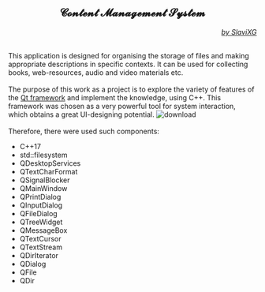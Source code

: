 <div align="center">
<h2><b>𝓒𝓸𝓷𝓽𝓮𝓷𝓽 𝓜𝓪𝓷𝓪𝓰𝓮𝓶𝓮𝓷𝓽 𝓢𝔂𝓼𝓽𝓮𝓶</b></h2>
</div>

<div align="right"><em>
<a href="https://github.com/SlaviXG">by SlaviXG</a>
</em></div>

<br>This application is designed for organising the storage 
of files and making appropriate descriptions in specific contexts. 
It can be used for collecting books, web-resources, audio and video materials etc.
<br>
<br>The purpose of this work as a project is to explore the variety of features 
of the <a href="https://www.qt.io/product/framework">Qt framework</a> and implement the knowledge, using C++. 
This framework was chosen as a very powerful tool for system interaction, which obtains 
a great UI-designing potential.
![download](https://user-images.githubusercontent.com/78792148/206024521-b9daf83c-6e2f-4375-a0bd-a9faad592a4a.png)
<br>
<br>Therefore, there were used such components:
<ul>
    <li>C++17</li>
    <li>std::filesystem</li>
    <li>QDesktopServices</li>
    <li>QTextCharFormat</li>
    <li>QSignalBlocker</li>
    <li>QMainWindow</li>
    <li>QPrintDialog</li>
    <li>QInputDialog</li>
    <li>QFileDialog</li>
    <li>QTreeWidget</li>
    <li>QMessageBox</li>
    <li>QTextCursor</li>
    <li>QTextStream</li>
    <li>QDirIterator</li>
    <li>QDialog</li>
    <li>QFile</li>
    <li>QDir</li>
</ul>

